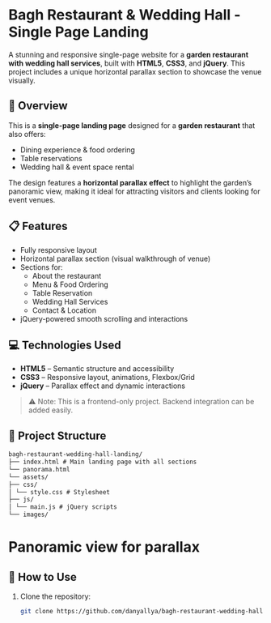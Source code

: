 

# Bagh Restaurant & Wedding Hall - Single Page Landing

A stunning and responsive single-page website for a **garden restaurant with wedding hall services**, built with **HTML5**, **CSS3**, and **jQuery**. This project includes a unique horizontal parallax section to showcase the venue visually.

## 🌿 Overview
This is a **single-page landing page** designed for a **garden restaurant** that also offers:
- Dining experience & food ordering
- Table reservations
- Wedding hall & event space rental

The design features a **horizontal parallax effect** to highlight the garden’s panoramic view, making it ideal for attracting visitors and clients looking for event venues.

## 📋 Features
- Fully responsive layout
- Horizontal parallax section (visual walkthrough of venue)
- Sections for:
  - About the restaurant
  - Menu & Food Ordering
  - Table Reservation
  - Wedding Hall Services
  - Contact & Location
- jQuery-powered smooth scrolling and interactions

## 💻 Technologies Used
- **HTML5** – Semantic structure and accessibility
- **CSS3** – Responsive layout, animations, Flexbox/Grid
- **jQuery** – Parallax effect and dynamic interactions

> ⚠️ Note: This is a frontend-only project. Backend integration can be added easily.

## 📁 Project Structure

```markdown
bagh-restaurant-wedding-hall-landing/
├── index.html # Main landing page with all sections
└── panorama.html
└── assets/
├── css/
│ └── style.css # Stylesheet
├── js/
│ └── main.js # jQuery scripts
└── images/
```
 # Panoramic view for parallax
 
## 🚀 How to Use
1. Clone the repository:
   
   ```bash
   git clone https://github.com/danyallya/bagh-restaurant-wedding-hall-landing.git
   ```
